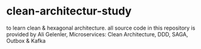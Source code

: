 # clean-architectur-study

to learn clean & hexagonal architecture.
all source code in this repository is provided by Ali Gelenler, Microservices: Clean Architecture, DDD, SAGA, Outbox & Kafka
